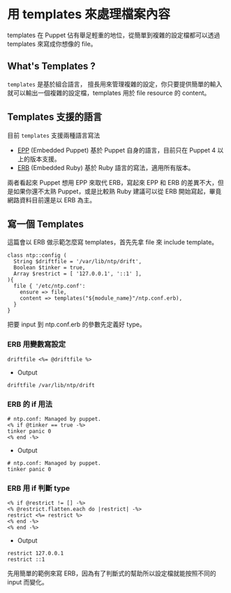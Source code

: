 # 用 templates 來處理檔案內容

templates 在 Puppet 佔有舉足輕重的地位，從簡單到複雜的設定檔都可以透過 templates 來寫成你想像的 file。

## What's Templates ? 

`templates` 是基於組合語言， 擅長用來管理複雜的設定，你只要提供簡單的輸入就可以輸出一個複雜的設定檔，templates 用於 file resource 的 content。


## Templates 支援的語言

目前 `templates` 支援兩種語言寫法

- [EPP][EPP] (Embedded Puppet) 基於 Puppet 自身的語言，目前只在 Puppet 4 以上的版本支援。
- [ERB][ERB] (Embedded Ruby) 基於 Ruby 語言的寫法，適用所有版本。

兩者看起來 Puppet 想用 EPP 來取代 ERB，寫起來 EPP 和 ERB 的差異不大，但是如果你還不太熟 Puppet，或是比較熟 Ruby 建議可以從 ERB 開始寫起，畢竟網路資料目前還是以 ERB 為主。

## 寫一個 Templates

這篇會以 ERB 做示範怎麼寫 templates，首先先拿 file 來 include template。

```puppet
class ntp::config (
  String $driftfile = '/var/lib/ntp/drift',
  Boolean $tinker = true,
  Array $restrict = [ '127.0.0.1', '::1' ],
){
  file { '/etc/ntp.conf':
    ensure => file,
    content => templates("${module_name}"/ntp.conf.erb),
  }
}
```

把要 input 到 ntp.conf.erb 的參數先定義好 type。

### ERB 用變數寫設定

```erb
driftfile <%= @driftfile %>
```

- Output

```
driftfile /var/lib/ntp/drift
```

### ERB 的 if 用法

```erb
# ntp.conf: Managed by puppet.
<% if @tinker == true -%>
tinker panic 0
<% end -%>
```

- Output

```
# ntp.conf: Managed by puppet.
tinker panic 0
```

### ERB 用 if 判斷 type

```erb
<% if @restrict != [] -%>
<% @restrict.flatten.each do |restrict| -%>
restrict <%= restrict %>
<% end -%>
<% end -%>
```

- Output

```
restrict 127.0.0.1
restrict ::1
```

先用簡單的範例來寫 ERB，因為有了判斷式的幫助所以設定檔就能按照不同的 input 而變化。


[EPP]: https://puppet.com/docs/puppet/5.3/lang_template_epp.html
[ERB]: https://puppet.com/docs/puppet/5.3/lang_template_erb.html
